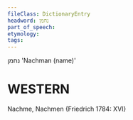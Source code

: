 ```yaml
---
fileClass: DictionaryEntry
headword: נחמן
part_of_speech: 
etymology: 
tags: 
---
```

נחמן
'Nachman (name)'

WESTERN
========

Nachme, Nachmen {Friedrich 1784: XVI}